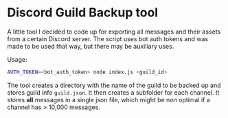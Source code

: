 # Discord Guild Backup tool

A little tool I decided to code up for exporting all
messages and their assets from a certain Discord server.
The script uses bot auth tokens and was made to be used
that way, but there may be auxiliary uses.

Usage:

```sh
AUTH_TOKEN=<bot_auth_token> node index.js <guild_id>
```

The tool creates a directory with the name of the guild
to be backed up and stores guild info `guild.json`.
It then creates a subfolder for each channel. It stores
**all** messages in a single json file, which
might be non optimal if a channel has > 10,000 messages.
